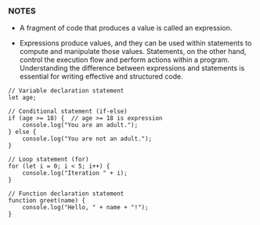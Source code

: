 ### NOTES

- A fragment of code that produces a value is called an expression.

- Expressions produce values, and they can be used within statements to compute and manipulate those values. Statements, on the other hand, control the execution flow and perform actions within a program. Understanding the difference between expressions and statements is essential for writing effective and structured code.

```
// Variable declaration statement
let age;

// Conditional statement (if-else)
if (age >= 18) {  // age >= 18 is expression
    console.log("You are an adult.");
} else {
    console.log("You are not an adult.");
}

// Loop statement (for)
for (let i = 0; i < 5; i++) {
    console.log("Iteration " + i);
}

// Function declaration statement
function greet(name) {
    console.log("Hello, " + name + "!");
}

```